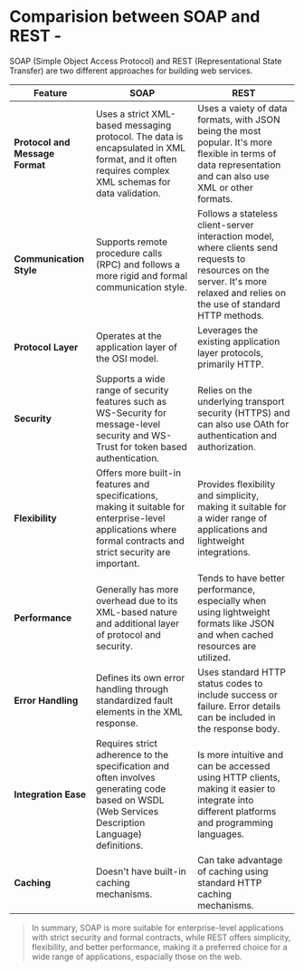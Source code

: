 # Comparision between SOAP and REST -

SOAP (Simple Object Access Protocol) and REST (Representational State Transfer) are two different approaches for building web services.

|Feature |SOAP |REST|
|--------|-----|----|
|**Protocol and Message Format** |Uses a strict XML-based messaging protocol. The data is encapsulated in XML format, and it often requires complex XML schemas for data validation.| Uses a vaiety of data formats, with JSON being the most popular. It's more flexible in terms of data representation and can also use XML or other formats.|
|**Communication Style** |Supports remote procedure calls (RPC) and follows a more rigid and formal communication style.| Follows a stateless client-server interaction model, where clients send requests to resources on the server. It's more relaxed and relies on the use of standard HTTP methods.|
|**Protocol Layer** |Operates at the application layer of the OSI model. | Leverages the existing application layer protocols, primarily HTTP. |
|**Security** |Supports a wide range of security features such as WS-Security for message-level security and WS-Trust for token based authentication. | Relies on the underlying transport security (HTTPS) and can also use OAth for authentication and authorization.|
|**Flexibility** | Offers more built-in features and specifications, making it suitable for enterprise-level applications where formal contracts and strict security are important. | Provides flexibility and simplicity, making it suitable for a wider range of applications and lightweight integrations.|
|**Performance** | Generally has more overhead due to its XML-based nature and additional layer of protocol and security.| Tends to have better performance, especially when using lightweight formats like JSON and when cached resources are utilized.|
|**Error Handling** | Defines its own error handling through standardized fault elements in the XML response. | Uses standard HTTP status codes to include success or failure. Error details can be included in the response body.|
|**Integration Ease** | Requires strict adherence to the specification and often involves generating code based on WSDL (Web Services Description Language) definitions.| Is more intuitive and can be accessed using HTTP clients, making it easier to integrate into different platforms and programming languages. |
|**Caching** |Doesn't have built-in caching mechanisms. | Can take advantage of caching using standard HTTP caching mechanisms. |

> In summary, SOAP is more suitable for enterprise-level applications with strict security and formal contracts, while REST offers simplicity, flexibility, and better performance, making it a preferred choice for a wide range of applications, espacially those on the web.